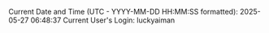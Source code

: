 Current Date and Time (UTC - YYYY-MM-DD HH:MM:SS formatted): 2025-05-27 06:48:37
Current User's Login: luckyaiman
